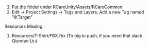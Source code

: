 1. Put the folder under RCareUnity/Assets/RCareCommon
2. Edit → Project Settings → Tags and Layers, Add a new Tag named "IKTarget"


Resources Missing: 
1. Resources/T-Shirt/FBX.fbx (To big to push, if you need that slack Qiandao Liu)
